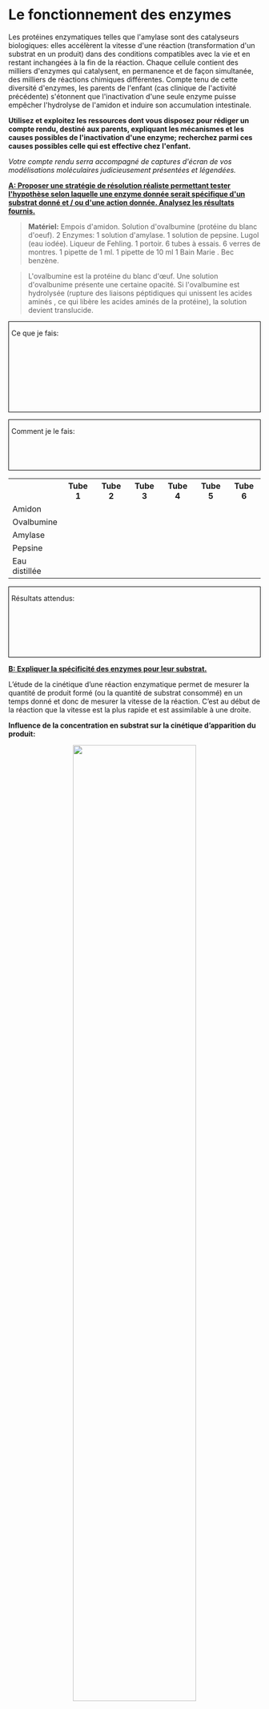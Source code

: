 # Le fonctionnement des enzymes

Les protéines enzymatiques telles que l'amylase sont des catalyseurs biologiques: elles accélèrent la vitesse d'une réaction (transformation d'un substrat en un produit) dans des conditions compatibles avec la vie et en restant inchangées à la fin de la réaction. Chaque cellule contient des milliers d'enzymes qui catalysent, en permanence et de façon simultanée, des milliers de réactions chimiques différentes. Compte tenu de cette diversité d'enzymes, les parents de l'enfant (cas clinique de l'activité précédente) s'étonnent que l'inactivation d'une seule enzyme puisse empêcher l'hydrolyse de l'amidon et induire son accumulation intestinale.

**<p>Utilisez et exploitez les ressources dont vous disposez pour rédiger un compte rendu, destiné aux parents, expliquant les mécanismes et les causes possibles de l'inactivation d'une enzyme; recherchez parmi ces causes possibles celle qui est effective chez l'enfant.</p>**

*Votre compte rendu serra accompagné de captures d'écran de vos modélisations moléculaires judicieusement présentées et légendées.*

**<p style="text-decoration:underline;">A: Proposer une stratégie de résolution réaliste permettant tester l'hypothèse selon laquelle une enzyme donnée serait spécifique d'un substrat donné et / ou d'une action donnée. Analysez les résultats fournis.</p>**

>**Matériel:** Empois d'amidon. Solution d'ovalbumine (protéine du blanc d'oeuf). 2 Enzymes: 1 solution d'amylase. 1 solution de pepsine. Lugol (eau iodée). Liqueur de Fehling. 1 portoir. 6 tubes à essais. 6 verres de montres. 1 pipette de 1 ml. 1 pipette de 10 ml
1 Bain Marie . Bec benzène.

<p></p>

>L'ovalbumine est la protéine du blanc d'œuf. Une solution d'ovalbunime présente une certaine opacité. Si l'ovalbumine est hydrolysée (rupture des liaisons péptidiques qui unissent les acides aminés , ce qui libère les acides aminés de la protéine), la solution devient translucide.

<div style="border:1px solid black; min-height:180px; padding-left:5px;"><p>Ce que je fais:</p></div>

<p></p>

<div style="border:1px solid black; min-height:100px; padding-left:5px;"><p>Comment je le fais:</p></div>

<p></p>

<div align=center>
<table width=100%>

<tr><th></th><th width=14%>Tube 1</th><th width=14%>Tube 2</th><th width=14%>Tube 3</th><th width=14%>Tube 4</th><th width=14%>Tube 5</th><th width=14%>Tube 6</th></tr>
<tr><td>Amidon</td><td></td><td></td><td></td><td></td><td></td><td></td></tr>	
<tr><td>Ovalbumine</td><td></td><td></td><td></td><td></td><td></td><td></td></tr>			
<tr><td>Amylase</td><td></td><td></td><td></td><td></td><td></td><td></td></tr>
<tr><td>Pepsine</td><td></td><td></td><td></td><td></td><td></td><td></td></tr>				
<tr><td>Eau distillée</td><td></td><td></td><td></td><td></td><td></td><td></td></tr> 				

</table>
</div>

<p></p>

<div style="border:1px solid black; min-height:140px; padding-left:5px;"><p>Résultats attendus:</p></div>









**<p style="text-decoration:underline;">B: Expliquer la spécificité des enzymes pour leur substrat.</p>**

L’étude de la cinétique d’une réaction enzymatique permet de mesurer la quantité de produit formé (ou la quantité de substrat consommé) en un temps donné et donc de mesurer la vitesse de la réaction. C’est au début de la réaction que la vitesse est la plus rapide et est assimilable à une droite.



**Influence de la concentration en substrat sur la cinétique d’apparition du produit:**

<p align="center">
  <img src="https://oversas.org/ipfs/QmSGUF43rCa5iBFzaa5iBsaFke9G33vGU5LxQXb8kiLprx" width=70%>
</p>


*Si on réalise successivement plusieurs cinétiques avec la même concentration initiale en enzyme, au même pH et à la même température mais avec des concentrations en substrat croissantes, on obtient le tracé ci-contre.*

*Plus la concentration en substrat est grande, plus la vitesse initiale est importante mais pour des concentrations en substrat saturantes, la vitesse initiale atteint une valeur maximale appelée vitesse initiale maximale et notée Vmax.*







**Évolution de la vitesse initiale en fonction de la concentration en substrat:**

<p align="center">
  <img src="https://oversas.org/ipfs/QmcgcUK8RYXnkHEvzbe2ZrQddG8bP4p7fwTJ4fRwGZEdgk" width=70%>
</p>

*On peut représenter la vitesse initiale de la réaction en fonction de la concentration en substrat pour une concentration en enzyme fixe.*


On montre ainsi que la  vitesse initiale  croît  de moins  en moins  vite lorsque la concentration en substrat augmente. La vitesse de la réaction atteint une vitesse maximale à partir d’une certaine concentration en substrat. Ceci suggère que au delà  d’une  certaine  concentration  en  substrat,  toutes  les molécules  d’enzymes  sont  occupées  et  la  vitesse  ne  peut  plus  augmenter.  Il  y  aurait  donc  une  liaison temporaire entre l'enzyme et son substrat. 

<p></br></p>


**Utilisez le logiciel Rastop (Fichier amylase_amidon.pdb) pour réaliser une ou des modélisations moléculaires judicieusement présentées et légendées afin de tester l'hypothèse selon laquelle la catalyse enzymatique reposerait sur la formation d'une liaison temporaire entre l'enzyme et son substrat (formation d'un complexe enzyme - substrat)**

*Attention : dans ce fichier , l'amidon n'a pas de nom de chaîne, mais seulement un nom de résidu : GLC705*

<p></br></p>


**<p style="text-decoration:underline;">C: Recherchez les causes possibles d'une inactivation enzymatique.</p>**

<p></br></p>

<p align=center><strong>Données relatives à l’enfant malade:</strong></p>

<div align=center>

<table>
<tr><th>Température</th><th>pH intestinal</th><th>Séquence amylase</th><th>Modèle moléculaire amylase</th></tr>
<tr><td align=center>37°C</td><td align=center>6,3</td><td>Fichier Anagene: <a href="https://github.com/YannBouyeron/SPET/tree/master/edi_pdb_gps">amylasep.edi</a></td><td>Fichier Rastop: <a href="https://github.com/YannBouyeron/SPET/tree/master/edi_pdb_gps">amylase_pancreatique_enfant.pdb</a></td></tr>
</table>
</div>

<p></br></p>


>**Aide Rastop:**

>En utilisant les commandes **restrict**, ou **restrict within** dans l'éditeur de commande il est possible de sélectionner une partie isolée d'une molécule.

>Exemple : Pour afficher uniquement les atomes situés dans un rayon de 3,5 Å autour de la valine 6 de la chaîne H:
- Sélectionner toute la molécule (icône carrée bleu turquoise)
- Cliquer sur **Atomes**, **Colorer par**, **CPK**  Puis sur  **Editer**, **Commande**.    Taper: **restrict within** (3.5,6:h)    Cliquer sur **OK**.     Afficher en sphères.

>Attention : si le rayon choisi est un nombre entier, toujours le taper suivi d’un point et d’un zéro (3.0,6:h) 

>Si vous faites pivoter la partie isolée, elle va tourner autour du centre de la molécule à laquelle elle appartient. Pour déplacer le centre de rotation Cliquer sur **Molécules**, **Centrer**,  **Sélection**


<p><br></p>

**<p align=center>On étudie la cinétique de la catalyse de l'hydrolyse de l'amidon par l'amylase en fonction du pH et de la température.</p>**

<p align="center">
  <img src="https://oversas.org/ipfs/QmY1QpXeBmBqPTG6CT9ZK4VzzU6K5KKTpiPyUbLc9JWUwA" width=90%>
</p>


<p><br></p>

**<p align=center>Exploitez les ressources ci-dessus pour rechercher les causes possibles de l'inactivation de l'amylase chez l’enfant.</p>**

*Une représentation moléculaire (avec Rastop) et une identification des acides aminés de l'enzyme en contact avec le substrat est attendue.*
